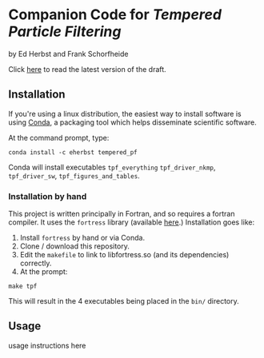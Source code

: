 Companion Code for _Tempered Particle Filtering_
================================================
by Ed Herbst and Frank Schorfheide

Click [here](#) to read the latest version of the draft.

Installation
------------
If you're using a linux distribution, the easiest way to install software is using [Conda](http://www.continuum.io/downloads), a packaging tool which helps disseminate scientific software. 

At the command prompt, type: 

```
conda install -c eherbst tempered_pf
```

Conda will install executables `tpf_everything` `tpf_driver_nkmp`,
`tpf_driver_sw`, `tpf_figures_and_tables`.

### Installation by hand

This project is written principally in Fortran, and so requires a
fortran compiler.  It uses the `fortress` library (available
[here](http://github.com/eph/fortress).)  Installation goes like:

1. Install `fortress` by hand or via Conda.
2. Clone / download this repository.
3. Edit the `makefile` to link to libfortress.so (and its dependencies) correctly. 
4. At the prompt:
```
make tpf
```

This will result in the 4 executables being placed in the `bin/` directory.


Usage 
----- 
usage instructions here


